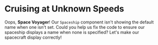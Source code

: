 # Cruising at Unknown Speeds

Oops, **Space Voyager**! Our `Spaceship` component isn't showing the default name when one isn't set. Could you help us fix the code to ensure our spaceship displays a name when none is specified? Let's make our spacecraft display correctly!